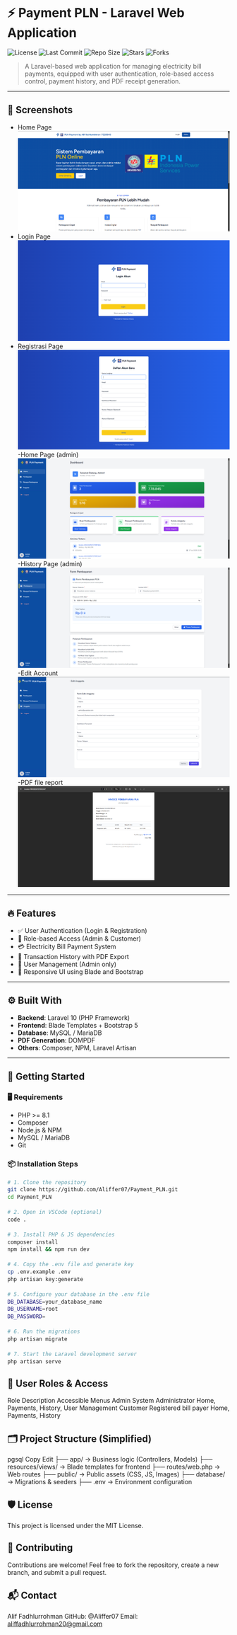 # ⚡ Payment PLN - Laravel Web Application

![License](https://img.shields.io/github/license/Aliffer07/Payment_PLN)
![Last Commit](https://img.shields.io/github/last-commit/Aliffer07/Payment_PLN)
![Repo Size](https://img.shields.io/github/repo-size/Aliffer07/Payment_PLN)
![Stars](https://img.shields.io/github/stars/Aliffer07/Payment_PLN?style=social)
![Forks](https://img.shields.io/github/forks/Aliffer07/Payment_PLN?style=social)

> A Laravel-based web application for managing electricity bill payments, equipped with user authentication, role-based access control, payment history, and PDF receipt generation.

---

## 📸 Screenshots

- Home Page 
![Homepage](public/img/Home.png)
- Login Page
![Loginpage](public/img/Login.png)
- Registrasi Page
![Registrasipage](public/img/Registrasi.png)
-Home Page (admin)
![HomePageAdmin](public/img/Menu%20home%20(admin).png)
-History Page (admin)
![HomePageAdmin](public/img/Menu%20payment%20(admin).png)
-Edit Account
![HomePageAdmin](public/img/Edit%20account.png)
-PDF file report
![PDFFile](public/img/invoice%20pdf.png)
---

## 🔥 Features

- ✅ User Authentication (Login & Registration)
- 👥 Role-based Access (Admin & Customer)
- 💳 Electricity Bill Payment System
- 🧾 Transaction History with PDF Export
- 👤 User Management (Admin only)
- 📄 Responsive UI using Blade and Bootstrap

---

## ⚙️ Built With

- **Backend**: Laravel 10 (PHP Framework)
- **Frontend**: Blade Templates + Bootstrap 5
- **Database**: MySQL / MariaDB
- **PDF Generation**: DOMPDF
- **Others**: Composer, NPM, Laravel Artisan

---

## 🚀 Getting Started

### 🖥️ Requirements

- PHP >= 8.1
- Composer
- Node.js & NPM
- MySQL / MariaDB
- Git

### 📦 Installation Steps

```bash
# 1. Clone the repository
git clone https://github.com/Aliffer07/Payment_PLN.git
cd Payment_PLN

# 2. Open in VSCode (optional)
code .

# 3. Install PHP & JS dependencies
composer install
npm install && npm run dev

# 4. Copy the .env file and generate key
cp .env.example .env
php artisan key:generate

# 5. Configure your database in the .env file
DB_DATABASE=your_database_name
DB_USERNAME=root
DB_PASSWORD=

# 6. Run the migrations
php artisan migrate

# 7. Start the Laravel development server
php artisan serve
```

## 🧭 User Roles & Access
Role	Description	Accessible Menus
Admin	System Administrator	Home, Payments, History, User Management
Customer	Registered bill payer	Home, Payments, History

## 🗂️ Project Structure (Simplified)
pgsql
Copy
Edit
├── app/             → Business logic (Controllers, Models)
├── resources/views/ → Blade templates for frontend
├── routes/web.php   → Web routes
├── public/          → Public assets (CSS, JS, Images)
├── database/        → Migrations & seeders
├── .env             → Environment configuration

## 🛡️ License
This project is licensed under the MIT License.

## 🤝 Contributing
Contributions are welcome!
Feel free to fork the repository, create a new branch, and submit a pull request.

## 📬 Contact
Alif Fadhlurrohman
GitHub: @Aliffer07
Email: aliffadhlurrohman20@gmail.com

